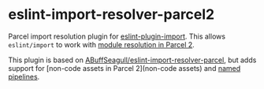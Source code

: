 # eslint-import-resolver-parcel2

Parcel import resolution plugin for [eslint-plugin-import](https://github.com/benmosher/eslint-plugin-import). This allows `eslint/import` to work with [module resolution in Parcel 2](https://v2.parceljs.org/features/module-resolution/).

This plugin is based on [ABuffSeagull/eslint-import-resolver-parcel](https://github.com/ABuffSeagull/eslint-import-resolver-parcel), but adds support for [non-code assets in Parcel 2](non-code assets) and [named pipelines](https://v2.parceljs.org/configuration/plugin-configuration/#named-pipelines).
